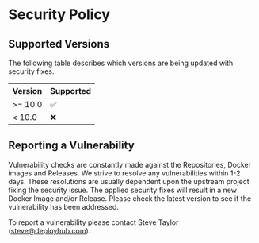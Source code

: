 # Security Policy

## Supported Versions

The following table describes which versions are being updated with security fixes.

| Version | Supported          |
| ------- | ------------------ |
| >= 10.0   | :white_check_mark: |
| < 10.0   | :x:                |

## Reporting a Vulnerability

Vulnerability checks are constantly made against the Repositories, Docker images and Releases.
We strive to resolve any vulnerabilities within 1-2 days.  These resolutions are usually dependent 
upon the upstream project fixing the security issue.  The applied security fixes will result in a new
Docker Image and/or Release.  Please check the latest version to see if the vulnerability has been addressed.

To report a vulnerability please contact Steve Taylor (steve@deployhub.com).
